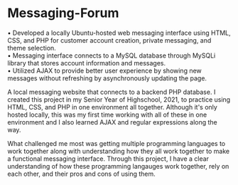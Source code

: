 # Messaging-Forum
• Developed a locally Ubuntu-hosted web messaging interface using HTML, CSS, and PHP for customer account creation, private messaging, and theme selection.  
• Messaging interface connects to a MySQL database through MySQLi library that stores account information and messages.  
• Utilized AJAX to provide better user experience by showing new messages without refreshing by asynchronously updating the page.  

A local messaging website that connects to a backend PHP database.
I created this project in my Senior Year of Highschool, 2021, to practice using HTML, CSS, and PHP in one environment all together. Although it's only hosted locally, this was my first time working with all of these in one environment and I also learned AJAX and regular expressions along the way. 

What challenged me most was getting multiple programming languages to work together along with understanding how they all work together to make a functional messaging interface. Through this project, I have a clear understanding of how these programming langauges work together, rely on each other, and their pros and cons of using them.
